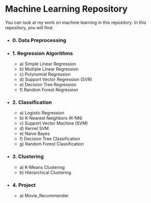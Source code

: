 # Machine Learning Repository

You can look at my work on machine learning in this repository.
In this repository, you will find:

* ### 0. Data Preprocessing&nbsp;
 
* ### 1. Regression Algorithms

  * a) Simple Linear Regression
  * b) Multiple Linear Regression
  * c) Polynomial Regression
  * d) Support Vector Regression (SVR)
  * e) Decision Tree Regression
  * f) Random Forest Regression

* ### 2. Classification

  * a) Logistic Regression
  * b) K-Nearest Neighbors (K-NN)
  * c) Support Vector Machine (SVM)
  * d) Kernel SVM
  * e) Naive Bayes
  * f) Decision Tree Classification
  * g) Random Forest Classification

* ### 3. Clustering

  * a) K-Means Clustering
  * b) Hierarchical Clustering
  
* ### 4. Project
  
  * a) Movie_Recommender
